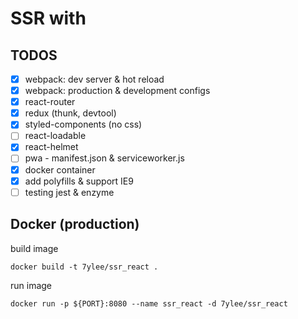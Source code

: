 # SSR with

## TODOS

- [x] webpack: dev server & hot reload
- [x] webpack: production & development configs
- [x] react-router
- [x] redux (thunk, devtool)
- [x] styled-components (no css)
- [ ] react-loadable
- [x] react-helmet
- [ ] pwa - manifest.json & serviceworker.js
- [x] docker container
- [x] add polyfills & support IE9
- [ ] testing jest & enzyme

## Docker (production)

build image

``` shell
docker build -t 7ylee/ssr_react .
```

run image

``` shell
docker run -p ${PORT}:8080 --name ssr_react -d 7ylee/ssr_react
```
